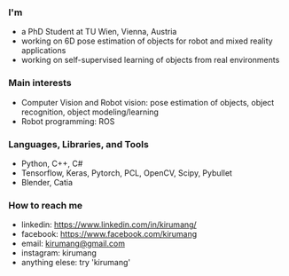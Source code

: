 ### I'm

- a PhD Student at TU Wien, Vienna, Austria
- working on 6D pose estimation of objects for robot and mixed reality applications
- working on self-supervised learning of objects from real environments

### Main interests
- Computer Vision and Robot vision: pose estimation of objects, object recognition, object modeling/learning
- Robot programming: ROS

### Languages, Libraries, and Tools
- Python, C++, C#
- Tensorflow, Keras, Pytorch, PCL, OpenCV, Scipy, Pybullet
- Blender, Catia

### How to reach me
- linkedin: https://www.linkedin.com/in/kirumang/
- facebook: https://www.facebook.com/kirumang
- email: kirumang@gmail.com
- instagram: kirumang
- anything elese: try 'kirumang'

<!--
**kirumang/kirumang** is a ✨ _special_ ✨ repository because its `README.md` (this file) appears on your GitHub profile.

Here are some ideas to get you started:

- 🔭 I’m currently working on ...
- 🌱 I’m currently learning ...
- 👯 I’m looking to collaborate on ...
- 🤔 I’m looking for help with ...
- 💬 Ask me about ...
- 📫 How to reach me: ...
- 😄 Pronouns: ...
- ⚡ Fun fact: ...
-->
